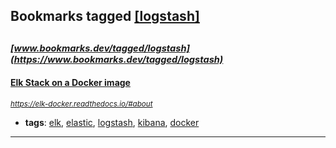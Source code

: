 ## Bookmarks tagged [[logstash]](https://www.bookmarks.dev?q=[logstash])

_<sup><sup>[www.bookmarks.dev/tagged/logstash](https://www.bookmarks.dev/tagged/logstash)</sup></sup>_
---
#### [Elk Stack on a Docker image](https://elk-docker.readthedocs.io/#about)
_<sup>https://elk-docker.readthedocs.io/#about</sup>_

* **tags**: [elk](../tagged/elk.md), [elastic](../tagged/elastic.md), [logstash](../tagged/logstash.md), [kibana](../tagged/kibana.md), [docker](../tagged/docker.md)
---
